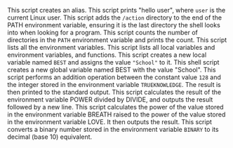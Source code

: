 This script creates an alias.
This script prints "hello user", where `user` is the current Linux user.
This script adds the `/action` directory to the end of the PATH environment variable, ensuring it is the last directory the shell looks into when looking for a program.
This script counts the number of directories in the `PATH` environment variable and prints the count.
This script lists all the environment variables.
This script lists all local variables and environment variables, and functions.
This script creates a new local variable named `BEST` and assigns the value `"School"` to it.
This shell script creates a new global variable named BEST with the value "School".
This script performs an addition operation between the constant value `128` and the integer stored in the environment variable `TRUEKNOWLEDGE`. The result is then printed to the standard output.
This script calculates the result of the environment variable POWER divided by DIVIDE, and outputs the result followed by a new line.
This script calculates the power of the value stored in the environment variable BREATH raised to the power of the value stored in the environment variable LOVE. It then outputs the result.
This script converts a binary number stored in the environment variable `BINARY` to its decimal (base 10) equivalent.

